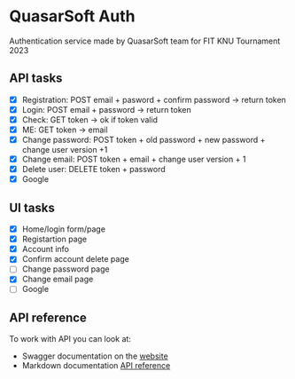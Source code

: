 # QuasarSoft Auth

Authentication service made by QuasarSoft team for FIT KNU Tournament 2023

## API tasks

- [x] Registration: POST email + pasword + confirm password -> return token
- [x] Login: POST email + password -> return token
- [x] Check: GET token -> ok if token valid
- [x] ME: GET token -> email
- [x] Change password: POST token + old password + new password + change user version +1
- [x] Change email: POST token + email + change user version + 1
- [x] Delete user: DELETE token + password
- [x] Google

## UI tasks

- [x] Home/login form/page
- [x] Registartion page
- [x] Account info
- [x] Confirm account delete page
- [ ] Change password page
- [x] Change email page
- [ ] Google

## API reference

To work with API you can look at:

- Swagger documentation on the [website](https://fit-knu-tournament.onrender.com/swagger)
- Markdown documentation [API reference](./docs/api.md)
